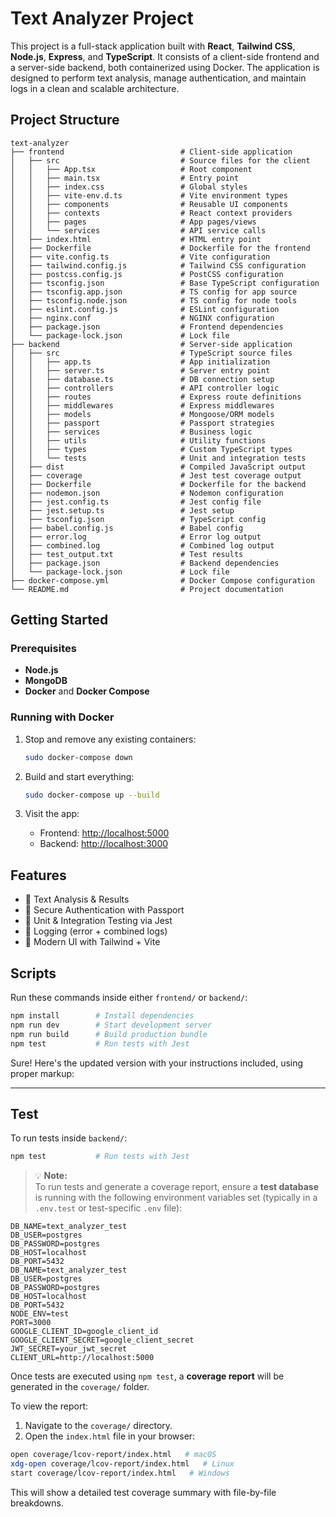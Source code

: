 # Text Analyzer Project

This project is a full-stack application built with **React**, **Tailwind CSS**, **Node.js**, **Express**, and **TypeScript**. It consists of a client-side frontend and a server-side backend, both containerized using Docker. The application is designed to perform text analysis, manage authentication, and maintain logs in a clean and scalable architecture.

## Project Structure

```
text-analyzer
├── frontend                          # Client-side application
│   ├── src                           # Source files for the client
│   │   ├── App.tsx                   # Root component
│   │   ├── main.tsx                  # Entry point
│   │   ├── index.css                 # Global styles
│   │   ├── vite-env.d.ts             # Vite environment types
│   │   ├── components                # Reusable UI components
│   │   ├── contexts                  # React context providers
│   │   ├── pages                     # App pages/views
│   │   └── services                  # API service calls
│   ├── index.html                    # HTML entry point
│   ├── Dockerfile                    # Dockerfile for the frontend
│   ├── vite.config.ts                # Vite configuration
│   ├── tailwind.config.js            # Tailwind CSS configuration
│   ├── postcss.config.js             # PostCSS configuration
│   ├── tsconfig.json                 # Base TypeScript configuration
│   ├── tsconfig.app.json             # TS config for app source
│   ├── tsconfig.node.json            # TS config for node tools
│   ├── eslint.config.js              # ESLint configuration
│   ├── nginx.conf                    # NGINX configuration
│   ├── package.json                  # Frontend dependencies
│   └── package-lock.json             # Lock file
├── backend                           # Server-side application
│   ├── src                           # TypeScript source files
│   │   ├── app.ts                    # App initialization
│   │   ├── server.ts                 # Server entry point
│   │   ├── database.ts               # DB connection setup
│   │   ├── controllers               # API controller logic
│   │   ├── routes                    # Express route definitions
│   │   ├── middlewares               # Express middlewares
│   │   ├── models                    # Mongoose/ORM models
│   │   ├── passport                  # Passport strategies
│   │   ├── services                  # Business logic
│   │   ├── utils                     # Utility functions
│   │   ├── types                     # Custom TypeScript types
│   │   └── tests                     # Unit and integration tests
│   ├── dist                          # Compiled JavaScript output
│   ├── coverage                      # Jest test coverage output
│   ├── Dockerfile                    # Dockerfile for the backend
│   ├── nodemon.json                  # Nodemon configuration
│   ├── jest.config.ts                # Jest config file
│   ├── jest.setup.ts                 # Jest setup
│   ├── tsconfig.json                 # TypeScript config
│   ├── babel.config.js               # Babel config
│   ├── error.log                     # Error log output
│   ├── combined.log                  # Combined log output
│   ├── test_output.txt               # Test results
│   ├── package.json                  # Backend dependencies
│   └── package-lock.json             # Lock file
├── docker-compose.yml                # Docker Compose configuration
└── README.md                         # Project documentation
```

## Getting Started

### Prerequisites

- **Node.js**
- **MongoDB**
- **Docker** and **Docker Compose**

### Running with Docker

1. Stop and remove any existing containers:

   ```bash
   sudo docker-compose down
   ```

2. Build and start everything:

   ```bash
   sudo docker-compose up --build
   ```

3. Visit the app:
   - Frontend: [http://localhost:5000](http://localhost:5000)
   - Backend: [http://localhost:3000](http://localhost:3000)

## Features

- 🧠 Text Analysis & Results
- 🔐 Secure Authentication with Passport
- 🧪 Unit & Integration Testing via Jest
- 🧾 Logging (error + combined logs)
- 🎨 Modern UI with Tailwind + Vite

## Scripts

Run these commands inside either `frontend/` or `backend/`:

```bash
npm install        # Install dependencies
npm run dev        # Start development server
npm run build      # Build production bundle
npm test           # Run tests with Jest
```

Sure! Here's the updated version with your instructions included, using proper markup:

---

## Test

To run tests inside `backend/`:

```bash
npm test           # Run tests with Jest
```

> 💡 **Note:**  
> To run tests and generate a coverage report, ensure a **test database** is running with the following environment variables set (typically in a `.env.test` or test-specific `.env` file):

```
DB_NAME=text_analyzer_test
DB_USER=postgres
DB_PASSWORD=postgres
DB_HOST=localhost
DB_PORT=5432
DB_NAME=text_analyzer_test
DB_USER=postgres
DB_PASSWORD=postgres
DB_HOST=localhost
DB_PORT=5432
NODE_ENV=test
PORT=3000
GOOGLE_CLIENT_ID=google_client_id
GOOGLE_CLIENT_SECRET=google_client_secret
JWT_SECRET=your_jwt_secret
CLIENT_URL=http://localhost:5000
```

Once tests are executed using `npm test`, a **coverage report** will be generated in the `coverage/` folder.

To view the report:

1. Navigate to the `coverage/` directory.
2. Open the `index.html` file in your browser:

```bash
open coverage/lcov-report/index.html   # macOS
xdg-open coverage/lcov-report/index.html   # Linux
start coverage/lcov-report/index.html   # Windows
```

This will show a detailed test coverage summary with file-by-file breakdowns.
